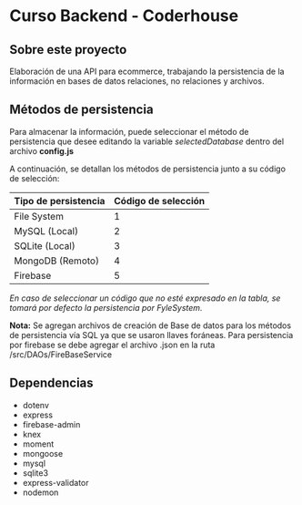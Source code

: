 # Curso Backend - Coderhouse

## Sobre este proyecto

Elaboración de una API para ecommerce, trabajando la persistencia de la información en bases de datos relaciones, no relaciones y archivos.

## Métodos de persistencia

Para almacenar la información, puede seleccionar el método de persistencia que desee editando la variable _selectedDatabase_ dentro del archivo **config.js**

A continuación, se detallan los métodos de persistencia junto a su código de selección:

| Tipo de persistencia | Código de selección |
| -------------------- | ------------------- |
| File System          | 1                   |
| MySQL (Local)        | 2                   |
| SQLite (Local)       | 3                   |
| MongoDB (Remoto)     | 4                   |
| Firebase             | 5                   |

_En caso de seleccionar un código que no esté expresado en la tabla, se tomará por defecto la persistencia por FyleSystem._

**Nota:** Se agregan archivos de creación de Base de datos para los métodos de persistencia vía SQL ya que se usaron llaves foráneas. Para persistencia por firebase se debe agregar el archivo .json en la ruta /src/DAOs/FireBaseService

## Dependencias

* dotenv
* express
* firebase-admin
* knex
* moment
* mongoose
* mysql
* sqlite3
* express-validator
* nodemon
